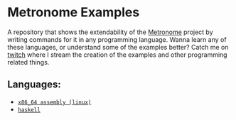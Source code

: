 # Metronome Examples

A repository that shows the extendability of the [Metronome](https://github.com/TM35-Metronome) project
by writing commands for it in any programming language. Wanna learn any of these languages, or understand some of the examples better? Catch me on [twitch](https://www.twitch.tv/hejsil) where I stream the creation of the examples and other programming related things.

## Languages:
* [`x86_64 assembly (linux)`](x86_64/rand_starters.asm)
* [`haskell`](haskell/Main.hs)

